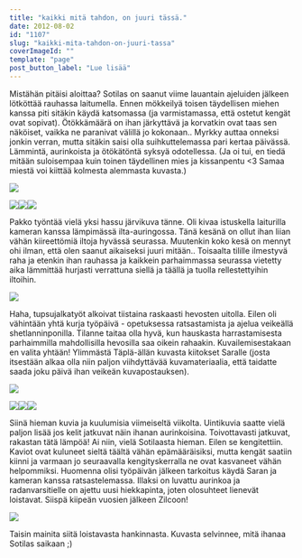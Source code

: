 ```yaml
---
title: "kaikki mitä tahdon, on juuri tässä."
date: 2012-08-02
id: "1107"
slug: "kaikki-mita-tahdon-on-juuri-tassa"
coverImageId: ""
template: "page"
post_button_label: "Lue lisää"
---
```


Mistähän pitäisi aloittaa? Sotilas on saanut viime lauantain ajeluiden jälkeen lötköttää rauhassa laitumella. Ennen mökkeilyä toisen täydellisen miehen kanssa piti sitäkin käydä katsomassa (ja varmistamassa, että ostetut kengät ovat sopivat). Ötökkämäärä on ihan järkyttävä ja korvatkin ovat taas sen näköiset, vaikka ne paranivat välillä jo kokonaan.. Myrkky auttaa onneksi jonkin verran, mutta sitäkin saisi olla suihkuttelemassa pari kertaa päivässä. Lämmintä, aurinkoista ja ötökätöntä syksyä odotellessa. (Ja oi tui, en tiedä mitään suloisempaa kuin toinen täydellinen mies ja kissanpentu <3 Samaa miestä voi kiittää kolmesta alemmasta kuvasta.)

[![](/images/IMG_7650.png)](http://2.bp.blogspot.com/-asejD42-s0k/UBqOFb21PvI/AAAAAAAAA9E/-dJr-RAJchQ/s1600/IMG_7650.png)

[![](/images/IMG_7627.png)](http://1.bp.blogspot.com/-7j131mqMpgU/UBqN_8M_bNI/AAAAAAAAA80/AXVA5Xo2Mo0/s1600/IMG_7627.png)[![](/images/IMG_7631.png)](http://1.bp.blogspot.com/-xn4duJBrfpQ/UBqOC5JiJNI/AAAAAAAAA88/Reoz_q9MgXs/s1600/IMG_7631.png)[![](/images/IMG_7620.png)](http://4.bp.blogspot.com/-DOpc9EW58O4/UBqN9cv10RI/AAAAAAAAA8s/DTGMGz8ql0w/s1600/IMG_7620.png)

Pakko työntää vielä yksi hassu järvikuva tänne. Oli kivaa istuskella laiturilla kameran kanssa lämpimässä ilta-auringossa. Tänä kesänä on ollut ihan liian vähän kiireettömiä iltoja hyvässä seurassa. Muutenkin koko kesä on mennyt ohi ilman, että olen saanut aikaiseksi juuri mitään.. Toisaalta tilille ilmestyvä raha ja etenkin ihan rauhassa ja kaikkein parhaimmassa seurassa vietetty aika lämmittää hurjasti verrattuna siellä ja täällä ja tuolla rellestettyihin iltoihin.

[![](/images/IMG_7786.png)](http://2.bp.blogspot.com/-EKLFiEYrZvA/UBqOJnfglrI/AAAAAAAAA9U/gtNtFsKdniA/s1600/IMG_7786.png)

Haha, tupsujalkatyöt alkoivat tiistaina raskaasti hevosten uitolla. Eilen oli vähintään yhtä kurja työpäivä - opetuksessa ratsastamista ja ajelua veikeällä shetlanninponilla. Tilanne taitaa olla hyvä, kun hauskasta harrastamisesta parhaimmilla mahdollisilla hevosilla saa oikein rahaakin. Kuvailemisestakaan en valita yhtään! Ylimmästä Täplä-ällän kuvasta kiitokset Saralle (josta itsestään alkaa olla niin paljon viihdyttävää kuvamateriaalia, että taidatte saada joku päivä ihan veikeän kuvapostauksen).

[![](/images/IMG_8411.png)](http://4.bp.blogspot.com/-gZ0MZFEL_wg/UBqNxVo8pcI/AAAAAAAAA8M/2rRjFmi6VbA/s1600/IMG_8411.png)

[![](/images/IMG_8485.png)](http://4.bp.blogspot.com/-vzskC7gVacE/UBqNz_KQV-I/AAAAAAAAA8U/LdvFuvwDhwU/s1600/IMG_8485.png)[![](/images/IMG_8206.png)](http://2.bp.blogspot.com/-Io4UMr64YNI/UBqOXdBHJFI/AAAAAAAAA9k/XhMZ6rQT7Bg/s1600/IMG_8206.png)[![](/images/IMG_8317.png)](http://2.bp.blogspot.com/-dxQRMWlkeCs/UBqOfSk35bI/AAAAAAAAA98/UgyYhzfQjkw/s1600/IMG_8317.png)

Siinä hieman kuvia ja kuulumisia viimeiseltä viikolta. Uintikuvia saatte vielä paljon lisää jos kelit jatkuvat näin ihanan aurinkoisina. Toivottavasti jatkuvat, rakastan tätä lämpöä! Ai niin, vielä Sotilaasta hieman. Eilen se kengitettiin. Kaviot ovat kuluneet sieltä täältä vähän epämääräisiksi, mutta kengät saatiin kiinni ja varmaan jo seuraavalla kengityskerralla ne ovat kasvaneet vähän helpommiksi. Huomenna olisi työpäivän jälkeen tarkoitus käydä Saran ja kameran kanssa ratsastelemassa. Illaksi on luvattu aurinkoa ja radanvarsitielle on ajettu uusi hiekkapinta, joten olosuhteet lienevät loistavat. Siispä kiipeän vuosien jälkeen Zilcoon!

[![](/images/IMG_7574.png)](http://1.bp.blogspot.com/-V1nQ6EuZjZ0/UBqN5WgClGI/AAAAAAAAA8k/Maf4RKb6ly0/s1600/IMG_7574.png)

Taisin mainita siitä loistavasta hankinnasta. Kuvasta selvinnee, mitä ihanaa Sotilas saikaan ;)
